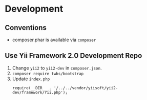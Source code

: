 Development
===========

Conventions
-----------

- composer.phar is available via `composer`

Use Yii Framework 2.0 Development Repo
--------------------------------------

1. Change `yii2` to `yii2-dev` in `composer.json`.
2. `composer require twbs/bootstrap`
3. Update `index.php`
   ```
   require(__DIR__ . '/../../vendor/yiisoft/yii2-dev/framework/Yii.php');
   ```


